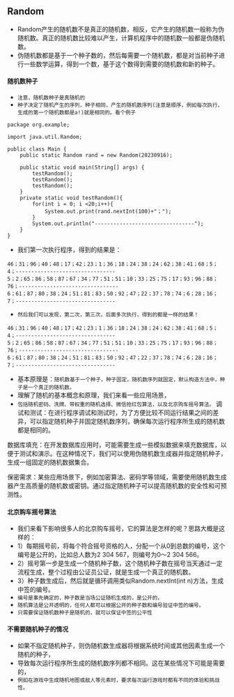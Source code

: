 ## Random
* Random产生的随机数不是真正的随机数，相反，它产生的随机数一般称为伪随机数。真正的随机数比较难以产生，计算机程序中的随机数一般都是伪随机数。
* 伪随机数都是基于一个种子数的，然后每需要一个随机数，都是对当前种子进行一些数学运算，得到一个数，基于这个数得到需要的随机数和新的种子。


#### 随机数种子
* `注意，随机数种子是真随机的`
* `种子决定了随机产生的序列，种子相同，产生的随机数序列(注意是顺序，例如每次执行，生成的第一个随机数都是a!)就是相同的。看个例子`
```text
package org.example;

import java.util.Random;

public class Main {
    public static Random rand = new Random(20230916);

    public static void main(String[] args) {
        testRandom();
        testRandom();
        testRandom();
    }
    private static void testRandom(){
        for(int i = 0; i <20;i++){
            System.out.print(rand.nextInt(100)+"；");
        }
        System.out.println("--------------------------------");
    }
}
```
* 我们第一次执行程序，得到的结果是：
```text
46；31；96；40；48；17；42；23；1；36；18；24；38；24；62；38；41；68；5；4；--------------------------------
5；2；65；86；58；87；67；34；77；51；51；10；33；25；75；17；93；96；88；76；--------------------------------
6；61；87；80；38；24；51；81；83；50；92；47；22；37；78；74；6；28；16；7；--------------------------------
```
* `然后我们可以发现，第二次，第三次，后面多次执行，得到的都是一样的结果！`
```text
46；31；96；40；48；17；42；23；1；36；18；24；38；24；62；38；41；68；5；4；--------------------------------
5；2；65；86；58；87；67；34；77；51；51；10；33；25；75；17；93；96；88；76；--------------------------------
6；61；87；80；38；24；51；81；83；50；92；47；22；37；78；74；6；28；16；7；--------------------------------
```


* 基本原理是：`随机数基于一个种子，种子固定，随机数序列就固定，默认构造方法中，种子是一个真正的随机数。`
* 理解了随机的基本概念和原理，我们来看一些应用场景，
* `包括随机密码、洗牌、带权重的随机选择、微信抢红包算法，以及北京购车摇号算法。`
调试和测试：在进行程序调试和测试时，为了方便比较不同运行结果之间的差异，可以指定随机种子并固定随机数序列，确保每次运行程序所生成的随机数都是相同的。

数据库填充：在开发数据库应用时，可能需要生成一些模拟数据来填充数据库，以便于测试和演示。在这种情况下，我们可以使用伪随机数生成器并指定随机种子，生成一组固定的随机数据集合。

保密需求：某些应用场景下，例如加密算法、密码学等领域，需要使用随机数生成器产生高质量的随机数或密钥。通过指定随机种子可以提高随机数的安全性和可预测性。

#### 北京购车摇号算法
* 我们来看下影响很多人的北京购车摇号，它的算法是怎样的呢？思路大概是这样的：
* 1）每期摇号前，将每个符合摇号资格的人，分配一个从0到总数的编号，这个编号是公开的，比如总人数为2 304 567，则编号为0～2 304 566。
* 2）摇号第一步是生成一个随机种子数，这个随机种子数在摇号当天通过一定流程生成，整个过程由公证员公证，就是生成一个真正的随机数。
* 3）种子数生成后，然后就是循环调用类似Random.nextInt(int n)方法，生成中签的编号。
* `编号是事先确定的，种子数是当场公证随机生成的，是公开的，`
* `随机算法是公开透明的，任何人都可以根据公开的种子数和编号验证中签的编号。`
* `只需要保证随机数种子是随机的，就可以保证中签的公平性`


#### 不需要随机种子的情况
* 如果不指定随机种子，则伪随机数生成器将根据系统时间或其他因素生成一个随机的种子，
* 导致每次运行程序所生成的随机数序列都不相同。这在某些情况下可能是需要的，
* `例如在游戏中生成随机地图或敌人等元素时，要求每次运行游戏时都有不同的体验和挑战性。`





